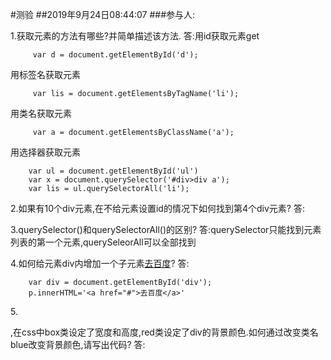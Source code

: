 #测验
##2019年9月24日08:44:07
###参与人:

1.获取元素的方法有哪些?并简单描述该方法.
答:用id获取元素get

         var d = document.getElementById('d');

用标签名获取元素

         var lis = document.getElementsByTagName('li');

用类名获取元素

         var a = document.getElementsByClassName('a');

用选择器获取元素

        var ul = document.getElementById('ul')
        var x = document.querySelector('#div>div a');
        var lis = ul.querySelectorAll('li');


2.如果有10个div元素,在不给元素设置id的情况下如何找到第4个div元素?
答:

3.querySelector()和querySelectorAll()的区别?
答:querySelector只能找到元素列表的第一个元素,querySeleorAll可以全部找到

4.如何给元素div内增加一个子元素<a href="#">去百度</a>?
答:

        var div = document.getElementById('div');
        p.innerHTML='<a href="#">去百度</a>'

5.<div class="box red">,在css中box类设定了宽度和高度,red类设定了div的背景颜色.如何通过改变类名blue改变背景颜色,请写出代码?
答:
